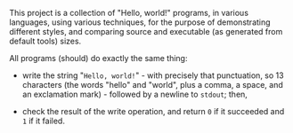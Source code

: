 This project is a collection of "Hello, world!" programs, in various languages,
using various techniques, for the purpose of demonstrating different styles,
and comparing source and executable (as generated from default tools) sizes.

All programs (should) do exactly the same thing:

*   write the string "`Hello, world!`" - with precisely that punctuation, so 13
    characters (the words "hello" and "world", plus a comma, a space, and an
    exclamation mark) - followed by a newline to `stdout`; then,
    
*   check the result of the write operation, and return `0` if it succeeded
    and `1` if it failed.
